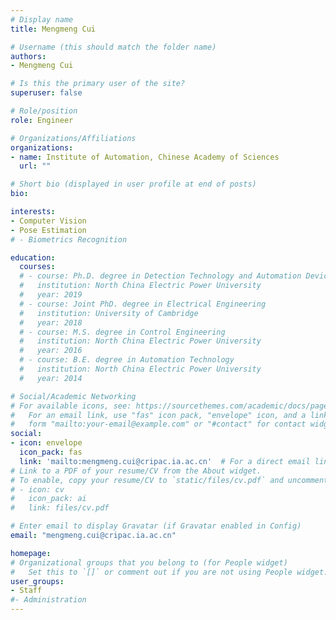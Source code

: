 ```yaml
---
# Display name
title: Mengmeng Cui

# Username (this should match the folder name)
authors:
- Mengmeng Cui

# Is this the primary user of the site?
superuser: false

# Role/position
role: Engineer

# Organizations/Affiliations
organizations:
- name: Institute of Automation, Chinese Academy of Sciences
  url: ""

# Short bio (displayed in user profile at end of posts)
bio: 

interests:
- Computer Vision
- Pose Estimation
# - Biometrics Recognition

education:
  courses:
  # - course: Ph.D. degree in Detection Technology and Automation Devices
  #   institution: North China Electric Power University
  #   year: 2019
  # - course: Joint PhD. degree in Electrical Engineering
  #   institution: University of Cambridge
  #   year: 2018
  # - course: M.S. degree in Control Engineering
  #   institution: North China Electric Power University
  #   year: 2016 
  # - course: B.E. degree in Automation Technology 
  #   institution: North China Electric Power University
  #   year: 2014

# Social/Academic Networking
# For available icons, see: https://sourcethemes.com/academic/docs/page-builder/#icons
#   For an email link, use "fas" icon pack, "envelope" icon, and a link in the
#   form "mailto:your-email@example.com" or "#contact" for contact widget.
social:
- icon: envelope
  icon_pack: fas
  link: 'mailto:mengmeng.cui@cripac.ia.ac.cn'  # For a direct email link, use "mailto:test@example.org".
# Link to a PDF of your resume/CV from the About widget.
# To enable, copy your resume/CV to `static/files/cv.pdf` and uncomment the lines below.
# - icon: cv
#   icon_pack: ai
#   link: files/cv.pdf

# Enter email to display Gravatar (if Gravatar enabled in Config)
email: "mengmeng.cui@cripac.ia.ac.cn"

homepage:
# Organizational groups that you belong to (for People widget)
#   Set this to `[]` or comment out if you are not using People widget.
user_groups:
- Staff
#- Administration
---
```

<!-- Wanting Zhou is currently a postdoc with the Center for Research on Intelligent Perception and Computing (CRIPAC), National Laboratory of Pattern Recognition (NLPR), Institute of Automation, Chinese Academy of Sciences (CASIA), China. She received the B.E. degree in Automation Technology, the M.S. degree in Control Engineering and the Ph.D. degree in Detection Technology and Automation Devices from North China Electric Power University, Beijing, China in 2014, 2016 and 2019. She was funded by the China Scholarship Council and did some research as a joint PhD. student in the University of Cambridge in 2018. She received the National Postdoctoral Program for Innovative Talents from China Postdoctoral Science Foundation in 2019. Her current research interests include biometrics, computer vision, and deep leaning. -->